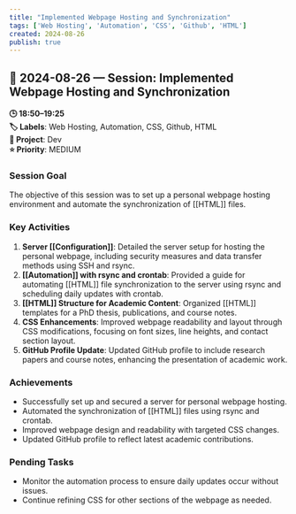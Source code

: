 ```yaml
---
title: "Implemented Webpage Hosting and Synchronization"
tags: ['Web Hosting', 'Automation', 'CSS', 'Github', 'HTML']
created: 2024-08-26
publish: true
---
```


## 📅 2024-08-26 — Session: Implemented Webpage Hosting and Synchronization

**🕒 18:50–19:25**  
**🏷️ Labels**: Web Hosting, Automation, CSS, Github, HTML  
**📂 Project**: Dev  
**⭐ Priority**: MEDIUM  


### Session Goal
The objective of this session was to set up a personal webpage hosting environment and automate the synchronization of [[HTML]] files.

### Key Activities
1. **Server [[Configuration]]**: Detailed the server setup for hosting the personal webpage, including security measures and data transfer methods using SSH and rsync.
2. **[[Automation]] with rsync and crontab**: Provided a guide for automating [[HTML]] file synchronization to the server using rsync and scheduling daily updates with crontab.
3. **[[HTML]] Structure for Academic Content**: Organized [[HTML]] templates for a PhD thesis, publications, and course notes.
4. **CSS Enhancements**: Improved webpage readability and layout through CSS modifications, focusing on font sizes, line heights, and contact section layout.
5. **GitHub Profile Update**: Updated GitHub profile to include research papers and course notes, enhancing the presentation of academic work.

### Achievements
- Successfully set up and secured a server for personal webpage hosting.
- Automated the synchronization of [[HTML]] files using rsync and crontab.
- Improved webpage design and readability with targeted CSS changes.
- Updated GitHub profile to reflect latest academic contributions.

### Pending Tasks
- Monitor the automation process to ensure daily updates occur without issues.
- Continue refining CSS for other sections of the webpage as needed.

